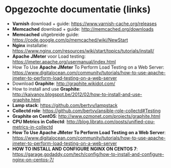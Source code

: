 # Opgezochte documentatie (links) #

* **Varnish** download + guide: https://www.varnish-cache.org/releases
* **Memcached** download + guide: http://memcached.org/downloads
* **Memcached** uitgebreide guide: https://code.google.com/p/memcached/wiki/NewStart
* **Nginx** installatie: https://www.nginx.com/resources/wiki/start/topics/tutorials/install/
* **Apache** **JMeter** voor Load testing: https://jmeter.apache.org/usermanual/index.html
* How To Use **Apache** **JMeter** To Perform Load Testing on a Web Server: https://www.digitalocean.com/community/tutorials/how-to-use-apache-jmeter-to-perform-load-testing-on-a-web-server
* Download **Graphite**: http://graphite.wikidot.com/
* How to install and use **Graphite**: http://kaivanov.blogspot.be/2012/02/how-to-install-and-use-graphite.html
* **Lamp stack**: https://github.com/bertvv/lampstack 
*  **Collectd role**: https://github.com/bertvv/ansible-role-collectd#Testing
*  **Graphite on CentOS**: http://www.ozmonet.com/projects/graphite.html
*  **CPU Metrics in Collectd**: http://blog.librato.com/posts/unified-cpu-metrics-in-collectd
*  **How To Use Apache JMeter To Perform Load Testing on a Web Server**: https://www.digitalocean.com/community/tutorials/how-to-use-apache-jmeter-to-perform-load-testing-on-a-web-server
*  **HOW TO INSTALL AND CONFIGURE NGINX ON CENTOS 7**: https://garage.godaddy.com/tech/config/how-to-install-and-configure-nginx-on-centos-7/

